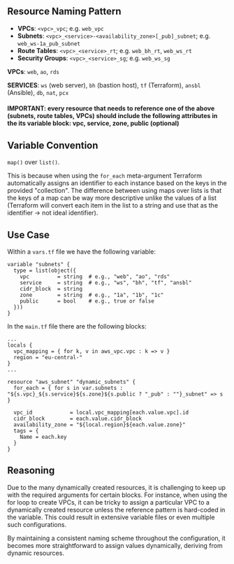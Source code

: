 ## Resource Naming Pattern

- **VPCs**: `<vpc>_vpc`; e.g. `web_vpc`
- **Subnets**: `<vpc>_<service>-<availability_zone>[_pub]_subnet`; e.g. `web_ws-1a_pub_subnet`
- **Route Tables**: `<vpc>_<service>_rt`; e.g. `web_bh_rt`, `web_ws_rt`
- **Security Groups**: `<vpc>_<service>_sg`; e.g. `web_ws_sg`

**VPCs**: `web`, `ao`, `rds`

**SERVICES**: `ws` (web server), `bh` (bastion host), `tf` (Terraform), `ansbl` (Ansible), `db`, `nat`, `pcx`

#### IMPORTANT: every resource that needs to reference one of the above (subnets, route tables, VPCs) should include the following attributes in the its variable block: vpc, service, zone, public (optional)


## Variable Convention

`map()` over `list()`.

This is because when using the `for_each` meta-argument Terraform automatically assigns an identifier to each instance based on the keys in the provided "collection". The difference between using maps over lists is that the keys of a map can be way more descriptive unlike the values of a list (Terraform will convert each item in the list to a string and use that as the identifier → not ideal identifier).

## Use Case

Within a `vars.tf` file we have the following variable:

```hcl
variable "subnets" {
  type = list(object({
    vpc         = string  # e.g., "web", "ao", "rds"
    service     = string  # e.g., "ws", "bh", "tf", "ansbl"
    cidr_block  = string  
    zone        = string  # e.g., "1a", "1b", "1c"
    public      = bool    # e.g., true or false
  }))
}
```
In the `main.tf` file there are the following blocks:

```hcl
...
locals {
  vpc_mapping = { for k, v in aws_vpc.vpc : k => v }
  region = "eu-central-"
}
...

resource "aws_subnet" "dynamic_subnets" {
  for_each = { for s in var.subnets : "${s.vpc}_${s.service}${s.zone}${s.public ? "_pub" : ""}_subnet" => s }

  vpc_id            = local.vpc_mapping[each.value.vpc].id
  cidr_block        = each.value.cidr_block
  availability_zone = "${local.region}${each.value.zone}"
  tags = {
    Name = each.key
  }
}
```

## Reasoning

Due to the many dynamically created resources, it is challenging to keep up with the required arguments for certain blocks. For instance, when using the for loop to create VPCs, it can be tricky to assign a particular VPC to a dynamically created resource unless the reference pattern is hard-coded in the variable. This could result in extensive variable files or even multiple such configurations.

By maintaining a consistent naming scheme throughout the configuration, it becomes more straightforward to assign values dynamically, deriving from dynamic resources.
